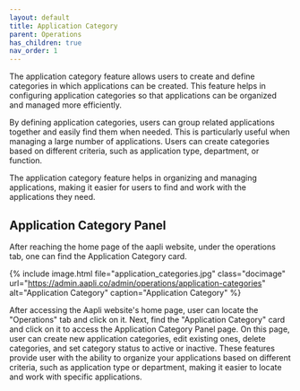 ```yaml
---
layout: default
title: Application Category
parent: Operations
has_children: true
nav_order: 1
---
```

The application category feature allows users to create and define categories in which applications can be created. This feature helps in configuring application categories so that applications can be organized and managed more efficiently.

By defining application categories, users can group related applications together and easily find them when needed. This is particularly useful when managing a large number of applications. Users can create categories based on different criteria, such as application type, department, or function.

The application category feature helps in organizing and managing applications, making it easier for users to find and work with the applications they need.

## Application Category Panel 
After reaching the home page of the aapli website, under the operations tab, one can find the Application Category card. 

{% include image.html file="application_categories.jpg" class="docimage" url="https://admin.aapli.co/admin/operations/application-categories" alt="Application Category" caption="Application Category" %}

After accessing the Aapli website's home page, user can locate the "Operations" tab and click on it. Next, find the "Application Category" card and click on it to access the Application Category Panel page.
On this page, user can create new application categories, edit existing ones, delete categories, and set category status to active or inactive. These features provide user with the ability to organize your applications based on different criteria, such as application type or department, making it easier to locate and work with specific applications.

